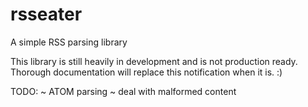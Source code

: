 rsseater
========

A simple RSS parsing library


This library is still heavily in development and is not production ready. Thorough documentation will replace this notification when it is. :)

TODO:
~ ATOM parsing
~ deal with malformed content

